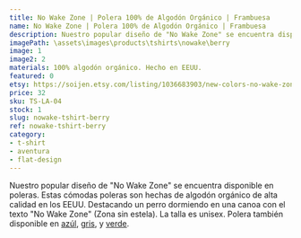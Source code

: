 ```yaml
---
title: No Wake Zone | Polera 100% de Algodón Orgánico | Frambuesa
name: No Wake Zone | Polera 100% de Algodón Orgánico | Frambuesa
description: Nuestro popular diseño de "No Wake Zone" se encuentra disponible en poleras. Estas cómodas poleras son hechas de algodón orgánico de alta calidad en los EEUU. Destacando un perro dormiendo en una canoa con el texto "No Wake Zone" (Zona sin estela).
imagePath: \assets\images\products\tshirts\nowake\berry
image: 1
image2: 2
materials: 100% algodón orgánico. Hecho en EEUU.
featured: 0
etsy: https://soijen.etsy.com/listing/1036683903/new-colors-no-wake-zone-100-organic?utm_source=Copy&utm_medium=ListingManager&utm_campaign=Share&utm_term=so.lmsm&share_time=1695261131537
price: 32
sku: TS-LA-04
stock: 1
slug: nowake-tshirt-berry
ref: nowake-tshirt-berry
category:
- t-shirt
- aventura
- flat-design
---
```

Nuestro popular diseño de "No Wake Zone" se encuentra disponible en poleras. Estas cómodas poleras son hechas de algodón orgánico de alta calidad en los EEUU. Destacando un perro dormiendo en una canoa con el texto "No Wake Zone" (Zona sin estela). La talla es unisex. Polera también disponible en <a href="/es/products/nowake-tshirt-b" title="No Wake Zone | Polera 100% de Algodón Orgánico | Azúl">azúl</a>, <a href="/es/products/nowake-tshirt-g" title="No Wake Zone | Polera 100% de Algodón Orgánico | Gris">gris</a>, y <a href="/es/products/nowake-tshirt-moss" title="No Wake Zone | Polera 100% de Algodón Orgánico | Verde">verde</a>.
